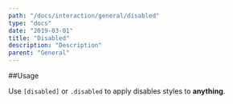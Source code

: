 ```yaml
---
path: "/docs/interaction/general/disabled"
type: "docs"
date: "2019-03-01"
title: "Disabled"
description: "Description"
parent: "General"
---
```


##Usage

Use `[disabled]` or `.disabled` to apply disables styles to **anything**.

<demo>
  <demovanilla src="demos/docs/interaction/general/disabled" name="disabled">
  </demovanilla>
</demo>
